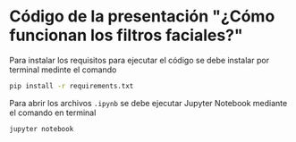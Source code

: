 # Código de la presentación "¿Cómo funcionan los filtros faciales?"

Para instalar los requisitos para ejecutar el código se debe instalar por terminal medinte el comando

```bash
pip install -r requirements.txt
```

Para abrir los archivos `.ipynb` se debe ejecutar Jupyter Notebook mediante el comando en terminal

```bash
jupyter notebook
```
